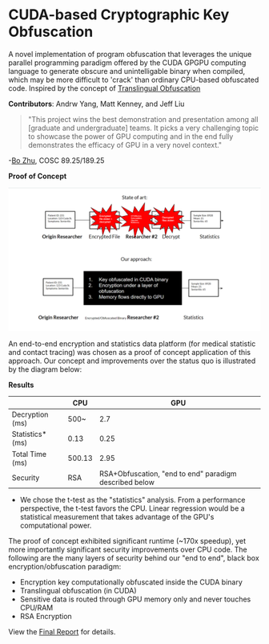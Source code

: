 # CUDA-based Cryptographic Key Obfuscation
A novel implementation of program obfuscation that leverages the unique parallel programming paradigm offered by the CUDA GPGPU computing language to generate obscure and unintelligable binary when compiled, which may be more difficult to 'crack' than ordinary CPU-based obfuscated code. Inspired by the concept of [Translingual Obfuscation](https://faculty.ist.psu.edu/wu//papers/to-eurosp16.pdf`)


**Contributors**: Andrw Yang, Matt Kenney, and Jeff Liu

> "This project wins the best demonstration and presentation among all [graduate and undergraduate] teams. It picks a very challenging topic to showcase the power of GPU computing and in the end fully demonstrates the efficacy of GPU  in a very novel context."

-[Bo Zhu](https://www.dartmouth.edu/~boolzhu/), COSC 89.25/189.25

**Proof of Concept**

![](https://raw.githubusercontent.com/druyang/Cryptographic-Key-Obfuscation/master/NovelTheory.png)

An end-to-end encryption and statistics data platform (for medical statistic and contact tracing) was chosen as a proof of concept application of this approach.
Our concept and improvements over the status quo is illustrated by the diagram below: 

**Results**

|   | CPU  | GPU |
|---|---|---|
| Decryption (ms) | 500~  | 2.7  |
| Statistics* (ms) | 0.13  | 0.25  |
| Total Time (ms)  | 500.13  | 2.95  |
| Security  | RSA  | RSA+Obfuscation, "end to end" paradigm described below  |

* We chose the t-test as the "statistics" analysis. From a performance perspective, the t-test favors the CPU. Linear regression would be a statistical measurement that takes advantage of the GPU's computational power. 

The proof of concept exhibited significant runtime (~170x speedup), yet more importantly significant security improvements over CPU code. 
The following are the many layers of security behind our "end to end", black box encryption/obfuscation paradigm: 

 * Encryption key computationally obfuscated inside the CUDA binary
 * Translingual obfuscation (in CUDA)
 * Sensitive data is routed through GPU memory only and never touches CPU/RAM
 * RSA Encryption

View the [Final Report](./Project-Report.pdf) for details.



